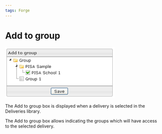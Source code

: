 ```yaml
---
tags: Forge
---
```


Add to group
============

![](resources/deliveries-addtogroup.png)

The Add to group box is displayed when a delivery is selected in the Deliveries library.

The Add to group box allows indicating the groups which will have access to the selected delivery.

